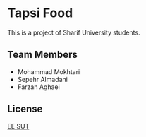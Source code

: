 # Tapsi Food

This is a project of Sharif University students.


[//]: # (## Test)

[//]: # ()
[//]: # (```java)

[//]: # (public class Main {)

[//]: # (    public static void main&#40;String[] args&#41; {)

[//]: # (        System.out.println&#40;"check"&#41;;)

[//]: # (    })

[//]: # (})

[//]: # (```)

## Team Members

* Mohammad Mokhtari
* Sepehr Almadani
* Farzan Aghaei

## License

[EE SUT](https://www.ee.sharif.edu/)